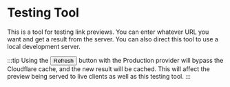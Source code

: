 <script setup>
import { Button } from 'flowbite-vue';
import LinkTester from '../../components/LinkTester.vue';
</script>

# Testing Tool

This is a tool for testing link previews. You can enter whatever URL you want
and get a result from the server. You can also direct this tool to use a local
development server.

:::tip
Using the <Button tabindex="-1" class="pointer-events-none" gradient="purple-pink" outline size="xs">Refresh</Button> button with the Production provider will bypass the Cloudflare cache, and the new result will be cached. This will
affect the preview being served to live clients as well as this testing tool.
:::

<ClientOnly>
<LinkTester />
</ClientOnly>

